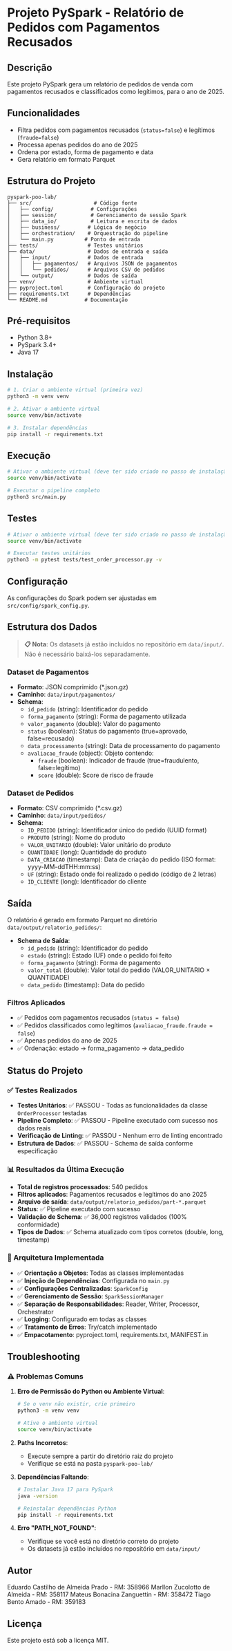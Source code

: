 # Projeto PySpark - Relatório de Pedidos com Pagamentos Recusados

## Descrição
Este projeto PySpark gera um relatório de pedidos de venda com pagamentos recusados e classificados como legítimos, para o ano de 2025.

## Funcionalidades
- Filtra pedidos com pagamentos recusados (`status=false`) e legítimos (`fraude=false`)
- Processa apenas pedidos do ano de 2025
- Ordena por estado, forma de pagamento e data
- Gera relatório em formato Parquet

## Estrutura do Projeto
```
pyspark-poo-lab/
├── src/                    # Código fonte
│   ├── config/            # Configurações
│   ├── session/           # Gerenciamento de sessão Spark
│   ├── data_io/           # Leitura e escrita de dados
│   ├── business/         # Lógica de negócio
│   ├── orchestration/    # Orquestração do pipeline
│   └── main.py          # Ponto de entrada
├── tests/                # Testes unitários
├── data/                 # Dados de entrada e saída
│   ├── input/            # Dados de entrada
│   │   ├── pagamentos/   # Arquivos JSON de pagamentos
│   │   └── pedidos/      # Arquivos CSV de pedidos
│   └── output/           # Dados de saída
├── venv/                 # Ambiente virtual
├── pyproject.toml        # Configuração do projeto
├── requirements.txt      # Dependências
└── README.md            # Documentação
```

## Pré-requisitos
- Python 3.8+
- PySpark 3.4+
- Java 17

## Instalação
```bash
# 1. Criar o ambiente virtual (primeira vez)
python3 -m venv venv

# 2. Ativar o ambiente virtual
source venv/bin/activate

# 3. Instalar dependências
pip install -r requirements.txt
```

## Execução
```bash
# Ativar o ambiente virtual (deve ter sido criado no passo de instalação)
source venv/bin/activate

# Executar o pipeline completo
python3 src/main.py
```

## Testes
```bash
# Ativar o ambiente virtual (deve ter sido criado no passo de instalação)
source venv/bin/activate

# Executar testes unitários
python3 -m pytest tests/test_order_processor.py -v
```

## Configuração
As configurações do Spark podem ser ajustadas em `src/config/spark_config.py`.

## Estrutura dos Dados

> **📋 Nota**: Os datasets já estão incluídos no repositório em `data/input/`. Não é necessário baixá-los separadamente.

### Dataset de Pagamentos
- **Formato**: JSON comprimido (*.json.gz)
- **Caminho**: `data/input/pagamentos/`
- **Schema**: 
  - `id_pedido` (string): Identificador do pedido
  - `forma_pagamento` (string): Forma de pagamento utilizada
  - `valor_pagamento` (double): Valor do pagamento
  - `status` (boolean): Status do pagamento (true=aprovado, false=recusado)
  - `data_processamento` (string): Data de processamento do pagamento
  - `avaliacao_fraude` (object): Objeto contendo:
    - `fraude` (boolean): Indicador de fraude (true=fraudulento, false=legítimo)
    - `score` (double): Score de risco de fraude

### Dataset de Pedidos
- **Formato**: CSV comprimido (*.csv.gz)
- **Caminho**: `data/input/pedidos/`
- **Schema**:
  - `ID_PEDIDO` (string): Identificador único do pedido (UUID format)
  - `PRODUTO` (string): Nome do produto
  - `VALOR_UNITARIO` (double): Valor unitário do produto
  - `QUANTIDADE` (long): Quantidade do produto
  - `DATA_CRIACAO` (timestamp): Data de criação do pedido (ISO format: yyyy-MM-ddTHH:mm:ss)
  - `UF` (string): Estado onde foi realizado o pedido (código de 2 letras)
  - `ID_CLIENTE` (long): Identificador do cliente

## Saída
O relatório é gerado em formato Parquet no diretório `data/output/relatorio_pedidos/`:
- **Schema de Saída**:
  - `id_pedido` (string): Identificador do pedido
  - `estado` (string): Estado (UF) onde o pedido foi feito
  - `forma_pagamento` (string): Forma de pagamento
  - `valor_total` (double): Valor total do pedido (VALOR_UNITARIO × QUANTIDADE)
  - `data_pedido` (timestamp): Data do pedido

### Filtros Aplicados
- ✅ Pedidos com pagamentos recusados (`status = false`)
- ✅ Pedidos classificados como legítimos (`avaliacao_fraude.fraude = false`)
- ✅ Apenas pedidos do ano de 2025
- ✅ Ordenação: estado → forma_pagamento → data_pedido

## Status do Projeto

### ✅ Testes Realizados
- **Testes Unitários**: ✅ PASSOU - Todas as funcionalidades da classe `OrderProcessor` testadas
- **Pipeline Completo**: ✅ PASSOU - Pipeline executado com sucesso nos dados reais
- **Verificação de Linting**: ✅ PASSOU - Nenhum erro de linting encontrado
- **Estrutura de Dados**: ✅ PASSOU - Schema de saída conforme especificação

### 📊 Resultados da Última Execução
- **Total de registros processados**: 540 pedidos
- **Filtros aplicados**: Pagamentos recusados e legítimos do ano 2025
- **Arquivo de saída**: `data/output/relatorio_pedidos/part-*.parquet`
- **Status**: ✅ Pipeline executado com sucesso
- **Validação de Schema**: ✅ 36,000 registros validados (100% conformidade)
- **Tipos de Dados**: ✅ Schema atualizado com tipos corretos (double, long, timestamp)

### 🔧 Arquitetura Implementada
- ✅ **Orientação a Objetos**: Todas as classes implementadas
- ✅ **Injeção de Dependências**: Configurada no `main.py`
- ✅ **Configurações Centralizadas**: `SparkConfig`
- ✅ **Gerenciamento de Sessão**: `SparkSessionManager`
- ✅ **Separação de Responsabilidades**: Reader, Writer, Processor, Orchestrator
- ✅ **Logging**: Configurado em todas as classes
- ✅ **Tratamento de Erros**: Try/catch implementado
- ✅ **Empacotamento**: pyproject.toml, requirements.txt, MANIFEST.in

## Troubleshooting

### ⚠️ Problemas Comuns

1. **Erro de Permissão do Python ou Ambiente Virtual**: 
   ```bash
   # Se o venv não existir, crie primeiro
   python3 -m venv venv
   
   # Ative o ambiente virtual
   source venv/bin/activate
   ```

2. **Paths Incorretos**: 
   - Execute sempre a partir do diretório raiz do projeto
   - Verifique se está na pasta `pyspark-poo-lab/`

3. **Dependências Faltando**:
   ```bash
   # Instalar Java 17 para PySpark
   java -version
   
   # Reinstalar dependências Python
   pip install -r requirements.txt
   ```

4. **Erro "PATH_NOT_FOUND"**: 
   - Verifique se você está no diretório correto do projeto
   - Os datasets já estão incluídos no repositório em `data/input/`

## Autor
Eduardo Castilho de Almeida Prado - RM: 358966
Marllon Zucolotto de Almeida - RM: 358117
Mateus Bonacina Zanguettin - RM: 358472
Tiago Bento Amado - RM: 359183


## Licença
Este projeto está sob a licença MIT.
